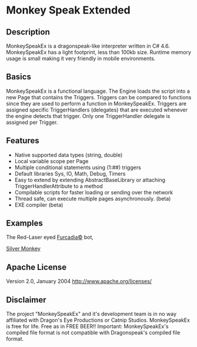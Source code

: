 # Monkey Speak Extended

## Description
MonkeySpeakEx is a dragonspeak-like interpreter written in C# 4.6. MonkeySpeakEx has a light footprint, less than 100kb size. Runtime memory usage is small making it very friendly in mobile environments.

## Basics
MonkeySpeakEx is a functional language. The Engine loads the script into a new Page that contains the Triggers. Triggers can be compared to functions since they are used to perform a function in MonkeySpeakEx. Triggers are assigned specific TriggerHandlers (delegates) that are executed whenever the engine detects that trigger. Only one TriggerHandler delegate is assigned per Trigger.

## Features

* Native supported data types (string, double) 
* Local variable scope per Page 
* Multiple conditional statements using (1:##) triggers 
* Default libraries Sys, IO, Math, Debug, Timers 
* Easy to extend by extending AbstractBaseLibrary or attaching TriggerHandlerAttribute to a method 
* Compilable scripts for faster loading or sending over the network 
* Thread safe, can execute multiple pages asynchronously. (beta) 
* EXE compiler (beta)

## Examples
The Red-Laser eyed [Furcadia&copy;](http://cms.furcadia.com) bot,

[Silver Monkey](http://silvermonkey.tsprojects.org)

## Apache License
Version 2.0, January 2004
http://www.apache.org/licenses/

## Disclaimer
The project "MonkeySpeakEx" and it's development team is in no way affiliated with Dragon's Eye Productions or Catnip Studios. MonkeySpeakEx is free for life. Free as in FREE BEER!!
Important: MonkeySpeakEx's compiled file format is not compatible with Dragonspeak's compiled file format.
